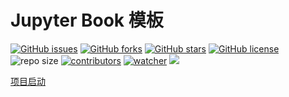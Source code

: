 # Jupyter Book 模板

[![GitHub issues](https://img.shields.io/github/issues/xinetzone/sympy-book)](https://github.com/xinetzone/sympy-book/issues) [![GitHub forks](https://img.shields.io/github/forks/xinetzone/sympy-book)](https://github.com/xinetzone/sympy-book/network) [![GitHub stars](https://img.shields.io/github/stars/xinetzone/sympy-book)](https://github.com/xinetzone/sympy-book/stargazers) [![GitHub license](https://img.shields.io/github/license/xinetzone/sympy-book)](https://github.com/xinetzone/sympy-book/blob/master/LICENSE)  ![repo size](https://img.shields.io/github/repo-size/xinetzone/sympy-book.svg) [![contributors](https://img.shields.io/github/contributors/xinetzone/sympy-book.svg)](https://github.com/xinetzone/sympy-book/graphs/contributors) [![watcher](https://img.shields.io/github/watchers/xinetzone/sympy-book.svg)](https://github.com/xinetzone/sympy-book/watchers) ![](https://github.com/xinetzone/sympy-book/actions/workflows/book-deploy.yml/badge.svg)

[项目启动](start.md)

